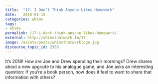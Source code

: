 ```yaml
---
title:  "17: I Don’t Think Anyone Likes Homework"
date:   2018-01-15
categories: whims
tags:
- whims
permalink: /17-i-dont-think-anyone-likes-homework/
external: http://whimsthatwork.fm/17
image: /assets/posts/whimsthatworklogo.jpg
discourse_topic_id: 2358
---
```

It’s 2018! How are Joe and Drew spending their mornings? Drew shares about a new upgrade to his analogue game, and Joe asks an interesting question: If you’re a book person, how does it feel to want to share that information with others?
<!--more-->
